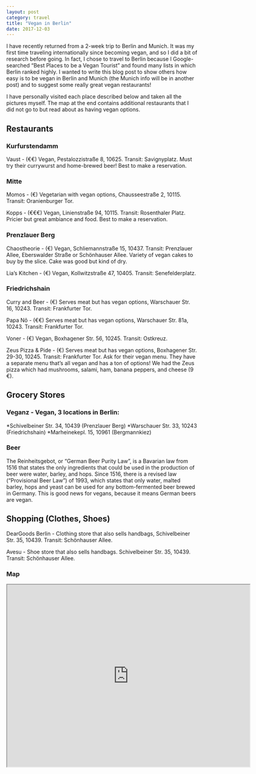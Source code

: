```yaml
---
layout: post
category: travel
title: "Vegan in Berlin"
date: 2017-12-03
---
```


I have recently returned from a 2-week trip to Berlin and Munich.  It was my first time traveling internationally since becoming vegan, and so I did a bit of research before going.  In fact, I chose to travel to Berlin because I Google-searched “Best Places to be a Vegan Tourist” and found many lists in which Berlin ranked highly.  I wanted to write this blog post to show others how easy is to be vegan in Berlin and Munich (the Munich info will be in another post) and to suggest some really great vegan restaurants!

I have personally visited each place described below and taken all the pictures myself.  The map at the end contains additional restaurants that I did not go to but read about as having vegan options.

## Restaurants

### Kurfurstendamm

Vaust - (€€) Vegan, Pestalozzistraße 8, 10625.  Transit: Savignyplatz.  Must try their currywurst and home-brewed beer!  Best to make a reservation.

### Mitte

Momos - (€) Vegetarian with vegan options, Chausseestraße 2, 10115.  Transit: Oranienburger Tor.

Kopps - (€€€) Vegan, Linienstraße 94, 10115.  Transit: Rosenthaler Platz.  Pricier but great ambiance and food.  Best to make a reservation.

### Prenzlauer Berg

Chaostheorie - (€) Vegan, Schliemannstraße 15, 10437.  Transit: Prenzlauer Allee, Eberswalder Straße or Schönhauser Allee.  Variety of vegan cakes to buy by the slice.  Cake was good but kind of dry.

Lia’s Kitchen - (€) Vegan, Kollwitzstraße 47, 10405.  Transit: Senefelderplatz.

### Friedrichshain

Curry and Beer - (€) Serves meat but has vegan options, Warschauer Str. 16, 10243.  Transit: Frankfurter Tor.

Papa Nô - (€€) Serves meat but has vegan options, Warschauer Str. 81a, 10243.  Transit: Frankfurter Tor.

Voner - (€) Vegan, Boxhagener Str. 56, 10245.  Transit: Ostkreuz.

Zeus Pizza & Pide - (€) Serves meat but has vegan options, Boxhagener Str. 29-30, 10245.  Transit: Frankfurter Tor.  Ask for their vegan menu.  They have a separate menu that’s all vegan and has a ton of options!  We had the Zeus pizza which had mushrooms, salami, ham, banana peppers, and cheese (9 €).

## Grocery Stores

### Veganz - Vegan, 3 locations in Berlin:

*Schivelbeiner Str. 34, 10439 (Prenzlauer Berg)
*Warschauer Str. 33, 10243 (Friedrichshain)
*Marheinekepl. 15, 10961 (Bergmannkiez)

### Beer
The Reinheitsgebot, or “German Beer Purity Law”, is a Bavarian law from 1516 that states the only ingredients that could be used in the production of beer were water, barley, and hops.  Since 1516, there is a revised law (“Provisional Beer Law”) of 1993, which states that only water, malted barley, hops and yeast can be used for any bottom-fermented beer brewed in Germany.  This is good news for vegans, because it means German beers are vegan.

## Shopping (Clothes, Shoes)

DearGoods Berlin - Clothing store that also sells handbags, Schivelbeiner Str. 35, 10439.  Transit: Schönhauser Allee.

Avesu - Shoe store that also sells handbags.  Schivelbeiner Str. 35, 10439.  Transit: Schönhauser Allee.

### Map
<iframe src="https://www.google.com/maps/d/embed?mid=175lQV_PnwxQ61SE6uDgvCf1DiUv2FJon" width="640" height="480"></iframe>
